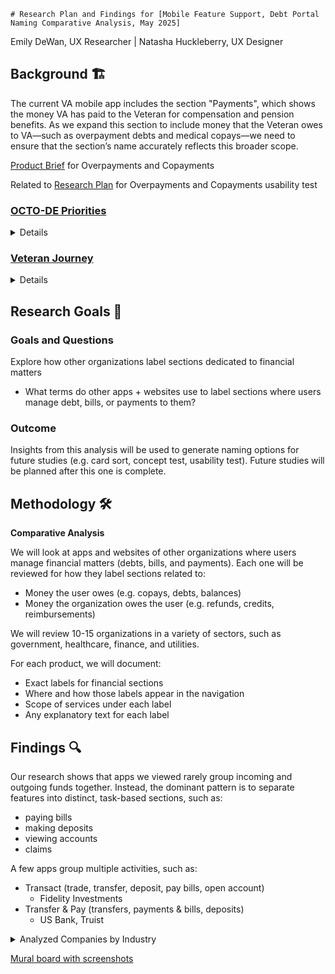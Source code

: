 
	# Research Plan and Findings for [Mobile Feature Support, Debt Portal Naming Comparative Analysis, May 2025]

Emily DeWan, UX Researcher | Natasha Huckleberry, UX Designer

## Background 🏗️
The current VA mobile app includes the section "Payments", which shows the money VA has paid to the Veteran for compensation and pension benefits. As we expand this section to include money that the Veteran owes to VA—such as overpayment debts and medical copays—we need to ensure that the section’s name accurately reflects this broader scope.

[Product Brief](https://github.com/department-of-veterans-affairs/va.gov-team/blob/master/products/combined_va_debt_portal/mobile/Overpayment%20and%20Copayment%20Debts%20Product%20Brief.md) for Overpayments and Copayments

Related to [Research Plan](https://github.com/department-of-veterans-affairs/va.gov-team/blob/master/products/combined_va_debt_portal/mobile/research-plan.md) for Overpayments and Copayments usability test

<!--`Product Brief`-->

### [OCTO-DE Priorities](https://github.com/department-of-veterans-affairs/va.gov-team/blob/master/strategy/OCTO-DE%20Priorities%202025.md) 

<details>
<br>
	
`Objective 1:  VA’s digital experiences are the easiest and most efficient way to access VA health care and benefits.`  

> - **Key Result 1:** Improve satisfaction with our web and mobile products by 5 points.
</details>

### [Veteran Journey](https://github.com/department-of-veterans-affairs/va.gov-team/blob/master/platform/design/va-product-journey-maps/Veteran%20Journey%20Map.pdf)


 <details>
<br>
	 
- `Starting Up (Moment: Balancing Finances)`
- `Taking Care of Myself (Moment: Maintaining my health)`
- `Putting Down Roots (Moment: Maintaining my financial, social, and emotional health)`
- `Retiring (Moment: Taking care of my health)`
- `Aging (Moment that Matters: Managing my declining health)`
</details>

## Research Goals 🥅	

### Goals and Questions

Explore how other organizations label sections dedicated to financial matters
- What terms do other apps + websites use to label sections where users manage debt, bills, or payments to them?
  
### Outcome

Insights from this analysis will be used to generate naming options for future studies (e.g. card sort, concept test, usability test). Future studies will be planned after this one is complete.

<!--
### Hypotheses
> [!NOTE]
> Remember to constrain the hypotheses to the goals of your study!
 
**Think through these prompts to develop strong hypotheses:**
	
`What do you intend to learn and measure from this study?` 

`What do you already know about this problem space?`
 
`What do you think users will do or think about this product? (Identifying our assumptions helps us be aware of biases we may unintentionally bring into the study, so don’t skip this step!)`
  
`Write a generalized statement that combines what you know + what you think will happen during the study.`

---

**[Enter hypotheses here]** 

---
--> 

## Methodology  🛠️

**Comparative Analysis**

We will look at apps and websites of other organizations where users manage financial matters (debts, bills, and payments). Each one will be reviewed for how they label sections related to:
- Money the user owes (e.g. copays, debts, balances)
- Money the organization owes the user (e.g. refunds, credits, reimbursements)

We will review 10-15 organizations in a variety of sectors, such as government, healthcare, finance, and utilities.

For each product, we will document:
- Exact labels for financial sections
- Where and how those labels appear in the navigation
- Scope of services under each label
- Any explanatory text for each label


## Findings 🔍

Our research shows that apps we viewed rarely group incoming and outgoing funds together. Instead, the dominant pattern is to separate features into distinct, task-based sections, such as:
- paying bills
- making deposits
- viewing accounts
- claims

A few apps group multiple activities, such as:
- Transact (trade, transfer, deposit, pay bills, open account)
	- Fidelity Investments
- Transfer & Pay (transfers, payments & bills, deposits)
	- US Bank, Truist


<details><summary>Analyzed Companies by Industry</summary>


Banking & Credit Card Companies
* American Express
* Capital One
* Chase
* Citi Bank
* Discover
* SoFi
* Truist
* US Bank

Credit Unions
* Campus USA Credit Union
* University Credit Union

Insurance
* **Property & Casualty (Multi-line Insurers)**
    * Allstate
    * Farmers Insurance
    * Falcon Insurance
    * Liberty Mutual
    * Nationwide Insurance
    * State Farm
* **Life & Financial Services**
    * MassMutual
    * New York Life Insurance

Investment & Brokerage
* Fidelity Investments

Fintech & Payments
* PayPal

Utilities / Energy
* ComEd
* ConEdison
* Entergy
* Florida Power and Light

Government
* IRS (Internal Revenue Service)

</details>


[Mural board with screenshots](https://app.mural.co/t/departmentofveteransaffairs9999/m/departmentofveteransaffairs9999/1748546168968/1be02b79d12c83e35c4e7068afe9851d643bbc11?sender=u456b54784628aa29fbf80697)
